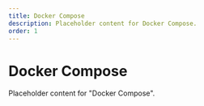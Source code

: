 ```yaml
---
title: Docker Compose
description: Placeholder content for Docker Compose.
order: 1
---
```


# Docker Compose

Placeholder content for "Docker Compose".
